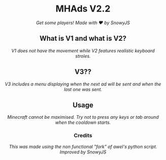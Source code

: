<h1 align="center">MHAds V2.2</h1><div align="center">
<i>Get some players! Made with ❤️ by SnowyJS</i>

<h2 align="center">What is V1 and what is V2?</h2><div align="center">
<i>V1 does not have the movement while V2 features realistic keyboard stroles.</i>

<h2 align="center">V3??</h2><div align="center">
<i>V3 includes a menu displaying when the next ad will be sent and when the last one was sent.</i>

<h2 align="center">Usage</h2><div align="center">
<i>Minecraft cannot be maximised. Try not to press any keys or tab around when the cooldown starts.</i>


<h3 align="center">Credits</h3><div align="center">
<i>This was made using the non functional "fork" of awel's python script. Improved by SnowyJS</i>
